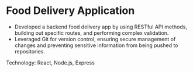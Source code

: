 # Food Delivery Application
* Developed a backend food delivery app by using RESTful API methods, building out specific routes, and performing complex validation. 
* Leveraged Git for version control, ensuring secure management of changes and preventing sensitive information from being pushed to repositories.



Technology: React, Node.js, Express
